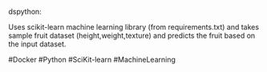 dspython:

Uses scikit-learn machine learning library (from requirements.txt) and takes sample fruit dataset (height,weight,texture) and predicts the fruit based on the input dataset. 

#Docker
#Python
#SciKit-learn
#MachineLearning

